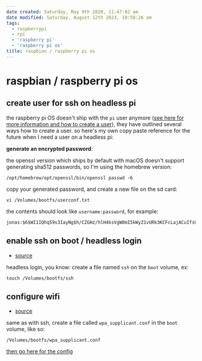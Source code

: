 ```yaml
---
date created: Saturday, May 9th 2020, 11:47:02 am
date modified: Saturday, August 12th 2023, 10:58:26 am
tags:
  - raspberrypi
  - rpi
  - 'raspberry pi'
  - 'raspberry pi os'
title: raspbian / raspberry pi os
---
```


# raspbian / raspberry pi os

## create user for ssh on headless pi

the raspberry pi OS doesn't ship with the `pi` user anymore ([see here for more information and how to create a user](https://www.raspberrypi.com/news/raspberry-pi-bullseye-update-april-2022/)), they have outlined several ways how to create a user. so here's my own copy paste reference for the future when I need a user on a headless pi:

**generate an encrypted password**:

the openssl version which ships by default with macOS doesn't support generating sha512 passwords, so I'm using the homebrew version:

```shell
/opt/homebrew/opt/openssl/bin/openssl passwd -6
```

copy your generated password, and create a new file on the sd card:

```shell
vi /Volumes/bootfs/userconf.txt
```

the contents should look like `username:password`, for example:

```
jonas:$6$WI1IQhq59s3IayNg$h/CZGHz/hlH4ksVgW8mI5kWyZ1vURk3KCFcLajACuIfsUiITYW1zapqC8ov4AHBatpHdpM/uJ5IfSob0y2nBY.
```

## enable ssh on boot / headless login

* [source](https://www.raspberrypi.org/documentation/configuration/wireless/headless.md)

headless login, you know: create a file named `ssh` on the `boot` volume, ex:

```
touch /Volumes/bootfs/ssh
```

## configure wifi

* [source](https://www.raspberrypi.org/documentation/configuration/wireless/headless.md)

same as with ssh, create a file called `wpa_supplicant.conf` in the `boot` volume, like so:

```
/Volumes/bootfs/wpa_supplicant.conf
```

[then go here for the config](/man/wpa_supplicant)
